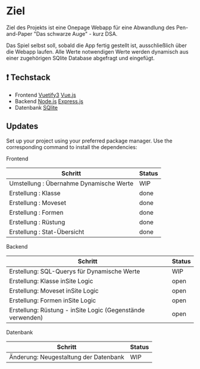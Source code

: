 # Ziel

Ziel des Projekts ist eine Onepage Webapp für eine Abwandlung des Pen-and-Paper "Das schwarze Auge" - kurz DSA.

Das Spiel selbst soll, sobald die App fertig gestellt ist, ausschließlich über die Webapp laufen.
Alle Werte notwendigen Werte werden dynamisch aus einer zugehörigen SQlite Database abgefragt und eingefügt.

## ❗️ Techstack

- Frontend 
    [Vuetify3](https://vuetifyjs.com/en/)
    [Vue.js](https://vuejs.org/)
- Backend
    [Node.js](https://nodejs.org/en)
    [Express.js](https://expressjs.com/)
- Datenbank
    [SQlite](https://www.sqlite.org/)

## Updates

Set up your project using your preferred package manager. Use the corresponding command to install the dependencies:

Frontend

| Schritt                                                       | Status         |
|---------------------------------------------------------------|----------------|
| Umstellung : Übernahme Dynamische Werte                       | WIP            |
| Erstellung : Klasse                                           | done           |
| Erstellung : Moveset                                          | done           |
| Erstellung : Formen                                           | done           |
| Erstellung : Rüstung                                          | done           |
| Erstellung : Stat-Übersicht                                   | done           |

Backend

| Schritt                                                       | Status         |
|---------------------------------------------------------------|----------------|
| Erstellung: SQL-Querys für Dynamische Werte                   | WIP            |
| Erstellung: Klasse inSite Logic                               | open           |
| Erstellung: Moveset inSite Logic                              | open           |
| Erstellung: Formen inSite Logic                               | open           |
| Erstellung: Rüstung - inSite Logic (Gegenstände verwenden)    | open           |

Datenbank

| Schritt                                                       | Status         |
|---------------------------------------------------------------|----------------|
| Änderung: Neugestaltung der Datenbank                         | WIP            |
